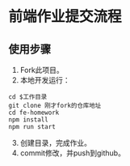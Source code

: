 # 前端作业提交流程

## 使用步骤

1. Fork此项目。
2. 本地开发运行：

```shell
cd $工作目录
git clone 刚才fork的仓库地址
cd fe-homework
npm install
npm run start
```

3. 创建目录，完成作业。
4. commit修改，并push到github。
